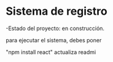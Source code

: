 <h1>Sistema de registro</h1>

-Estado del proyecto: en construcción.

para ejecutar el sistema, debes poner

"npm install react"
actualiza readmi 

